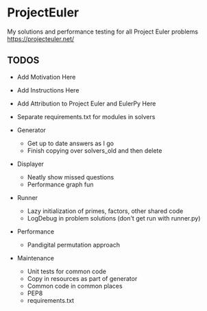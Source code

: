 # ProjectEuler
My solutions and performance testing for all Project Euler problems https://projecteuler.net/

## TODOS
- Add Motivation Here
- Add Instructions Here
- Add Attribution to Project Euler and EulerPy Here

- Separate requirements.txt for modules in solvers

- Generator
    - Get up to date answers as I go
    - Finish copying over solvers_old and then delete
- Displayer
    - Neatly show missed questions
    - Performance graph fun
- Runner
    - Lazy initialization of primes, factors, other shared code
    - LogDebug in problem solutions (don't get run with runner.py)
- Performance
    - Pandigital permutation approach
- Maintenance
    - Unit tests for common code
    - Copy in resources as part of generator
    - Common code in common places
    - PEP8
    - requirements.txt